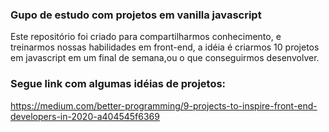 ### Gupo de estudo com projetos em vanilla javascript
Este repositório foi criado para compartilharmos conhecimento, e treinarmos nossas habilidades em front-end,
a idéia é criarmos 10 projetos em javascript em um final de semana,ou o que conseguirmos desenvolver.

### Segue link com algumas idéias de projetos:
https://medium.com/better-programming/9-projects-to-inspire-front-end-developers-in-2020-a404545f6369
